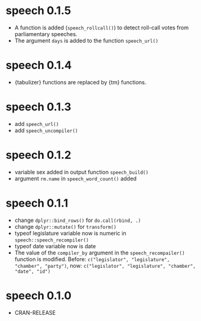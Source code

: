 # speech 0.1.5

* A function is added (`speech_rollcall()`) to detect roll-call votes from parliamentary speeches.
* The argument `days` is added to the function `speech_url()`


# speech 0.1.4

* {tabulizer} functions are replaced by {tm} functions.


# speech 0.1.3

 * add `speech_url()`
 * add `speech_uncompiler()`

# speech 0.1.2

* variable sex added in output function `speech_build()`
* argument `rm.name` in `speech_word_count()` added

# speech 0.1.1

* change `dplyr::bind_rows()` for `do.call(rbind, .)`
* change `dplyr::mutate()` for `transform()`
* typeof legislature variable now is numeric in `speech::speech_recompiler()`
* typeof date variable now is date
* The value of the `compiler_by` argument in the `speech_recompailer()` function is modified. 
Before: `c("legislator", "legislature", "chamber", "party")`, now: `c("legislator", "legislature", "chamber", "date", "id")`


# speech 0.1.0

* CRAN-RELEASE

